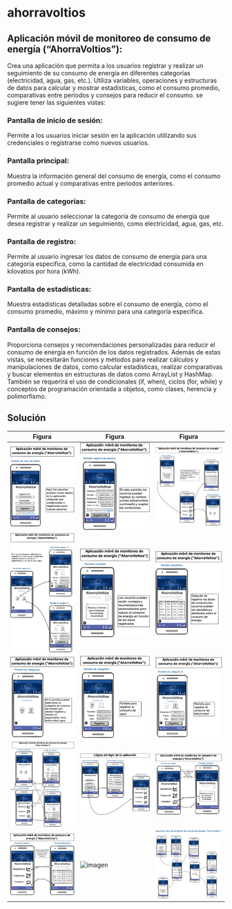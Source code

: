 # ahorravoltios
## Aplicación móvil de monitoreo de consumo de energía (“AhorraVoltios”): 
Crea una aplicación que permita a los usuarios registrar y realizar un seguimiento de su consumo de energía en diferentes categorías (electricidad, agua, gas, etc.). Utiliza variables, operaciones y estructuras de datos para calcular y mostrar estadísticas, como el consumo promedio, comparativas entre períodos y consejos para reducir el consumo.
se sugiere tener las siguientes vistas:
### Pantalla de inicio de sesión: 
Permite a los usuarios iniciar sesión en la aplicación utilizando sus credenciales o registrarse como nuevos usuarios.
### Pantalla principal: 
Muestra la información general del consumo de energía, como el consumo promedio actual y comparativas entre períodos anteriores.
### Pantalla de categorías: 
Permite al usuario seleccionar la categoría de consumo de energía que desea registrar y realizar un seguimiento, como electricidad, agua, gas, etc.
### Pantalla de registro: 
Permite al usuario ingresar los datos de consumo de energía para una categoría específica, como la cantidad de electricidad consumida en kilovatios por hora (kWh).
### Pantalla de estadísticas: 
Muestra estadísticas detalladas sobre el consumo de energía, como el consumo promedio, máximo y mínimo para una categoría específica.
### Pantalla de consejos: 
Proporciona consejos y recomendaciones personalizadas para reducir el consumo de energía en función de los datos registrados.
Además de estas vistas, se necesitarán funciones y métodos para realizar cálculos y manipulaciones de datos, como calcular estadísticas, realizar comparativas y buscar elementos en estructuras de datos como ArrayList y HashMap. También se requerirá el uso de condicionales (if, when), ciclos (for, while) y conceptos de programación orientada a objetos, como clases, herencia y polimorfismo.

## Solución 

| Figura | Figura | Figura |
|--------|--------|--------|
| ![imagen](img/1.png)|![imagen](img/2.png) |![imagen](img/3.png) |
| ![imagen](img/4.png)|![imagen](img/5.png) |![imagen](img/6.png) |
| ![imagen](img/7.png)|![imagen](img/8.png) |![imagen](img/9.png) |
| ![imagen](img/10.png)|![imagen](img/11.png) |![imagen](img/12.png) |
| ![imagen](img/13.png)|![imagen](img/114.png) |![imagen](img/15.png) |
